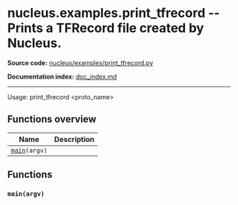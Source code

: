 # nucleus.examples.print_tfrecord -- Prints a TFRecord file created by Nucleus.
**Source code:** [nucleus/examples/print_tfrecord.py](https://github.com/google/nucleus/tree/master/nucleus/examples/print_tfrecord.py)

**Documentation index:** [doc_index.md](../../doc_index.md)

---
Usage:
  print_tfrecord <filename> <proto_name>

## Functions overview
Name | Description
-----|------------
[`main`](#main)`(argv)` | 

## Functions
<a name="main"></a>
### `main(argv)`


